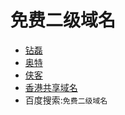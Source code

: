 # 免费二级域名
* [钻磊](https://dns.txizd.cn/login)
* [奥特](http://cc.1xie.xyz/)
* [侠客](https://my.5sz.net/)
* [香港共享域名](https://www.now.cc/)
* 百度搜索:`免费二级域名`
